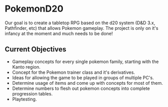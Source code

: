 PokemonD20
==========

Our goal is to create a tabletop RPG based on the d20 system (D&D 3.x, Pathfinder, etc) that allows Pokemon gameplay.
The project is only on it's infancy at the moment and much needs to be done!


Current Objectives
----------------------
- Gameplay concepts for every single pokemon family, starting with the Kanto region.
- Concept for the Pokemon trainer class and it's derivatives.
- Ideas for allowing the game to be played in groups of multiple PC's.
- Determine usage of items and come up with concepts for most of them.
- Determine numbers to flesh out pokemon concepts into complete progression tables.
- Playtesting.

